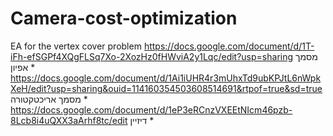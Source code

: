 # Camera-cost-optimization
EA for the vertex cover problem
https://docs.google.com/document/d/1T-iFh-efSGPf4XQgFLSq7Xo-2XozHz0fHWviA2y1Lqc/edit?usp=sharing מסמך אפיון *
https://docs.google.com/document/d/1Ai1iUHR4r3mUhxTd9ubKPJtL6nWpkXeH/edit?usp=sharing&ouid=114160354503608514691&rtpof=true&sd=true מסמך אריכטקטורה *
https://docs.google.com/document/d/1eP3eRCnzVXEEtNIcm46pzb-8Lcb8i4uQXX3aArhf8tc/edit דיזיין *
